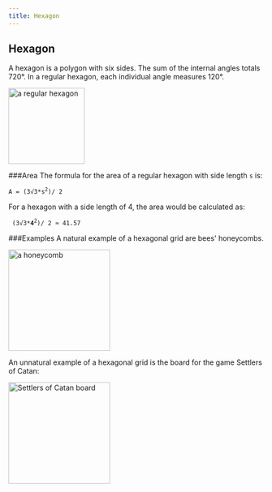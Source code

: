 ```yaml
---
title: Hexagon
---
```

## Hexagon

A hexagon is a polygon with six sides. The sum of the internal angles totals 720°. In a regular hexagon, each individual angle measures 120°.

<img src=https://upload.wikimedia.org/wikipedia/commons/thumb/c/cb/Hexagon_1.svg/2000px-Hexagon_1.svg.png  alt="a regular hexagon" height="150" />

###Area
The formula for the area of a regular hexagon with side length `s` is:

<code>A = (3√3*s<sup>2</sup>)/ 2</code>

For a hexagon with a side length of 4, the area would be calculated as:

<code> (3√3*<b>4</b><sup>2</sup>)/ 2 ≈ 41.57</code>

###Examples
A natural example of a hexagonal grid are bees' honeycombs.

<img src=https://upload.wikimedia.org/wikipedia/commons/3/3d/Honeycomb_15_03_2012.jpg alt="a honeycomb" height="200" /></br>

An unnatural example of a hexagonal grid is the board for the game Settlers of Catan:

<img src=https://cdn.pixabay.com/photo/2014/11/13/16/55/board-game-529581_960_720.jpg alt="Settlers of Catan board" height="200" />


